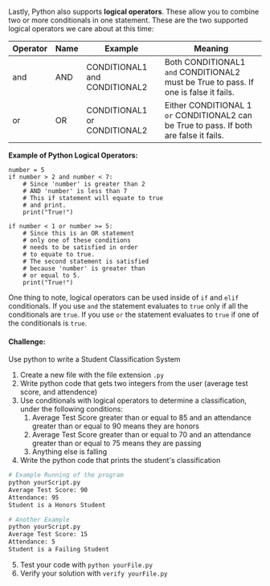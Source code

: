 Lastly, Python also supports **logical operators**. These allow you to combine two or more conditionals in one statement. These are the two supported logical operators we care about at this time:

| Operator | Name | Example | Meaning |
|---|---|---|---|
| and | AND | CONDITIONAL1 and CONDITIONAL2 | Both CONDITIONAL1 `and` CONDITIONAL2 must be True to pass. If one is false it fails.
| or | OR | CONDITIONAL1 or CONDITIONAL2 | Either CONDITIONAL 1 `or` CONDITIONAL2 can be True to pass. If both are false it fails.

**Example of Python Logical Operators:**
```
number = 5
if number > 2 and number < 7:
    # Since 'number' is greater than 2
    # AND 'number' is less than 7
    # This if statement will equate to true
    # and print.
    print("True!")

if number < 1 or number >= 5:
    # Since this is an OR statement
    # only one of these conditions
    # needs to be satisfied in order
    # to equate to true.
    # The second statement is satisfied
    # because 'number' is greater than
    # or equal to 5.
    print("True!")
```

One thing to note, logical operators can be used inside of `if` and `elif` conditionals. If you use `and` the statement evaluates to `true` only if all the conditionals are `true`. If you use `or` the statement evaluates to `true` if one of the conditionals is `true`.

#### Challenge:
Use python to write a Student Classification System

1. Create a new file with the file extension `.py`
2. Write python code that gets two integers from the user (average test score, and attendence)
3. Use conditionals with logical operators to determine a classification, under the following conditions:
   1. Average Test Score greater than or equal to 85 and an attendance greater than or equal to 90 means they are honors
   2. Average Test Score greater than or equal to 70 and an attendance greater than or equal to 75 means they are passing
   3. Anything else is falling
4. Write the python code that prints the student's classification
```bash
# Example Running of the program
python yourScript.py
Average Test Score: 90
Attendance: 95
Student is a Honors Student
```
```bash
# Another Example
python yourScript.py
Average Test Score: 15
Attendance: 5
Student is a Failing Student
```

5. Test your code with `python yourFile.py`
6. Verify your solution with `verify yourFile.py`

